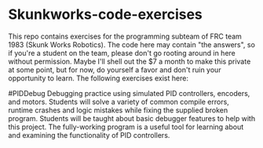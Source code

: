 # Skunkworks-code-exercises
This repo contains exercises for the programming subteam of FRC team 1983 (Skunk Works Robotics). The code here may contain "the answers", so if you're a student on the team, please don't go rooting around in here without permission. Maybe I'll shell out the $7 a month to make this private at some point, but for now, do yourself a favor and don't ruin your opportunity to learn. The following exercises exist here:

#PIDDebug
Debugging practice using simulated PID controllers, encoders, and motors. Students will solve a variety of common compile errors, runtime crashes and logic mistakes while fixing the supplied broken program. Students will be taught about basic debugger features to help with this project. The fully-working program is a useful tool for learning about and examining the functionality of PID controllers.
